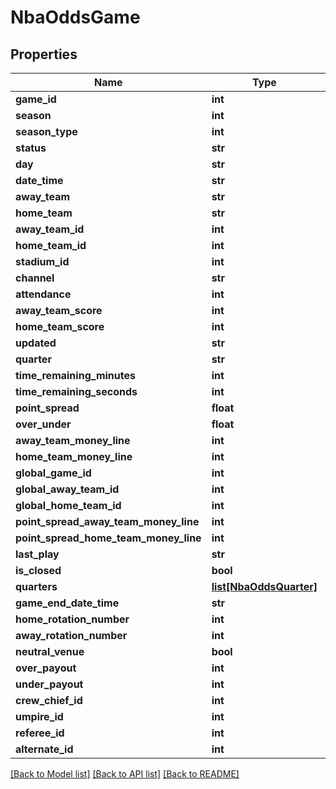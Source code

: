 # NbaOddsGame

## Properties
Name | Type | Description | Notes
------------ | ------------- | ------------- | -------------
**game_id** | **int** |  | [optional] 
**season** | **int** |  | [optional] 
**season_type** | **int** |  | [optional] 
**status** | **str** |  | [optional] 
**day** | **str** |  | [optional] 
**date_time** | **str** |  | [optional] 
**away_team** | **str** |  | [optional] 
**home_team** | **str** |  | [optional] 
**away_team_id** | **int** |  | [optional] 
**home_team_id** | **int** |  | [optional] 
**stadium_id** | **int** |  | [optional] 
**channel** | **str** |  | [optional] 
**attendance** | **int** |  | [optional] 
**away_team_score** | **int** |  | [optional] 
**home_team_score** | **int** |  | [optional] 
**updated** | **str** |  | [optional] 
**quarter** | **str** |  | [optional] 
**time_remaining_minutes** | **int** |  | [optional] 
**time_remaining_seconds** | **int** |  | [optional] 
**point_spread** | **float** |  | [optional] 
**over_under** | **float** |  | [optional] 
**away_team_money_line** | **int** |  | [optional] 
**home_team_money_line** | **int** |  | [optional] 
**global_game_id** | **int** |  | [optional] 
**global_away_team_id** | **int** |  | [optional] 
**global_home_team_id** | **int** |  | [optional] 
**point_spread_away_team_money_line** | **int** |  | [optional] 
**point_spread_home_team_money_line** | **int** |  | [optional] 
**last_play** | **str** |  | [optional] 
**is_closed** | **bool** |  | [optional] 
**quarters** | [**list[NbaOddsQuarter]**](NbaOddsQuarter.md) |  | [optional] 
**game_end_date_time** | **str** |  | [optional] 
**home_rotation_number** | **int** |  | [optional] 
**away_rotation_number** | **int** |  | [optional] 
**neutral_venue** | **bool** |  | [optional] 
**over_payout** | **int** |  | [optional] 
**under_payout** | **int** |  | [optional] 
**crew_chief_id** | **int** |  | [optional] 
**umpire_id** | **int** |  | [optional] 
**referee_id** | **int** |  | [optional] 
**alternate_id** | **int** |  | [optional] 

[[Back to Model list]](../README.md#documentation-for-models) [[Back to API list]](../README.md#documentation-for-api-endpoints) [[Back to README]](../README.md)

